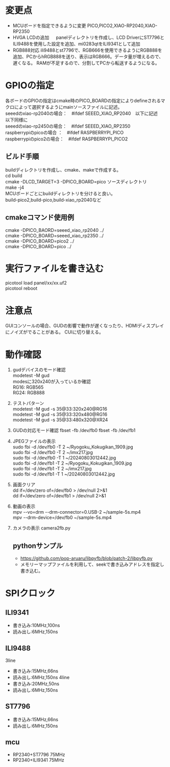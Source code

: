 # 変更点
   * MCUボードを指定できるように変更
      PICO,PICO2,XIAO-RP2040,XIAO-RP2350  
   * HVGA LCDの追加
　    panelディレクトリを作成し、LCD DriverにST7796とILI9488を使用した設定を追加、mi0283qtをILI9341として追加
   * RGB888対応
      ili9488とst7796で、RGB666を使用できるようにRGB888を追加、PCからhRGB888を送り、表示はRGB666。データ量が増えるので、遅くなる。
      RAMが不足するので、分割してPCから転送するようになる。
# GPIOの指定
  各ボードのGPIOの指定はcmake時のPICO_BOARDの指定によりdefineされるマクロによって選択するようにmainソースファイルに記述。  
  seeedのxiao-rp2040の場合：　#ifdef SEEED_XIAO_RP2040　以下に記述  
  以下同様に  
  seeedのxiao-rp2450の場合：　#ifdef SEEED_XIAO_RP2350  
  raspberrypiのpicoの場合 ：　#ifdef RASPBERRYPI_PICO  
  raspberrypiのpico2の場合：　#ifdef RASPBERRYPI_PICO2  
## ビルド手順
  buildディレクトリを作成し、cmake、makeで作成する。  
  cd build  
  cmake -DLCD_TARGET=3 -DPICO_BOARD=pico ソースディレクトリ  
  make -j4  
  MCUボードごとにbuildディレクトリを分けると良い。  
  build-pico2,build-pico,build-xiao_rp2040など  
## cmakeコマンド使用例
  cmake -DPICO_BAORD=seeed_xiao_rp2040 ../  
  cmake -DPICO_BOARD=seeed_xiao_rp2350 ../  
  cmake -DPICO_BOARD=pico2 ../  
  cmake -DPICO_BOARD=pico ../  
  
# 実行ファイルを書き込む
  picotool load panel/xx/xx.uf2  
  picotool reboot  
# 注意点
  GUIコンソールの場合、GUDの影響で動作が遅くなったり、HDMIディスプレイにノイズがでることがある。
  CUIに切り替える。  

# 動作確認
1. gudデバイスのモード確認  
   modetest -M gud  
   modesに320x240が入っているか確認  
   RG16: RGB565  
   RG24: RGB888  
2. テストパターン  
       modetest -M gud -s 35@33:320x240@RG16  
       modetest -M gud -s 35@33:320x480@RG16  
       modetest -M gud -s 35@33:480x320@XR24  
3. GUDの対応モード確認
   fbset -fb /dev/fb0
   fbset -fb /dev/fb1
4. JPEGファイルの表示  
   sudo fbi -d /dev/fb0 -T 2 ~/Ryogoku_Kokugikan_1909.jpg  
   sudo fbi -d /dev/fb0 -T 2 ~/imx217.jpg  
   sudo fbi -d /dev/fb0 -T 1 ~/20240803012442.jpg   
   sudo fbi -d /dev/fb1 -T 2 ~/Ryogoku_Kokugikan_1909.jpg  
   sudo fbi -d /dev/fb1 -T 2 ~/imx217.jpg  
   sudo fbi -d /dev/fb1 -T 1 ~/20240803012442.jpg  
 
5. 画面クリア  
   dd if=/dev/zero of=/dev/fb0 > /dev/null 2>&1  
   dd if=/dev/zero of=/dev/fb1 > /dev/null 2>&1  
6. 動画の表示  
   mpv --vo=drm --drm-connector=0.USB-2 ~/sample-5s.mp4  
   mpv --drm-device=/dev/fb0 ~/sample-5s.mp4  
7. カメラの表示
   camera2fb.py

   ## pythonサンプル
   * https://github.com/pop-aruaru/libpyfb/blob/patch-2/libpyfb.py
   * メモリーマップファイルを利用して、seekで書き込みアドレスを指定し書き込む。

# SPIクロック
## ILI9341
* 書き込み:10MHz,100ns
* 読み出し:6MHz,150ns

## ILI9488
3line
* 書き込み:15MHz,66ns
* 読み出し:6MHz,150ns
4line
* 書き込み:20MHz,50ns
* 読み出し:6MHz,150ns
## ST7796
* 書き込み:15MHz,66ns
* 読み出し:6MHz,150ns

## mcu
 * RP2340+ST7796 75MHz
 * RP2340+ILI9341 75MHz
